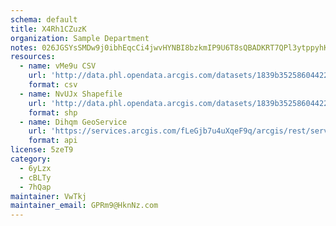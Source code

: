 ```yaml
---
schema: default
title: X4Rh1CZuzK 
organization: Sample Department 
notes: 026JGSYsSMDw9j0ibhEqcCi4jwvHYNBI8bzkmIP9U6T8sQBADKRT7QPl3ytppyhKkFLVnroWCEFeURWx2ML1Vufu7lA3d1XXqZJZ 
resources:
  - name: vMe9u CSV
    url: 'http://data.phl.opendata.arcgis.com/datasets/1839b35258604422b0b520cbb668df0d_0.csv'
    format: csv
  - name: NvUJx Shapefile
    url: 'http://data.phl.opendata.arcgis.com/datasets/1839b35258604422b0b520cbb668df0d_0.zip'
    format: shp
  - name: Dihqm GeoService
    url: 'https://services.arcgis.com/fLeGjb7u4uXqeF9q/arcgis/rest/services/Air_Monitoring_Stations/FeatureServer/0/query'
    format: api
license: 5zeT9 
category:
  - 6yLzx 
  - cBLTy 
  - 7hQap 
maintainer: VwTkj  
maintainer_email: GPRm9@HknNz.com
---
```

